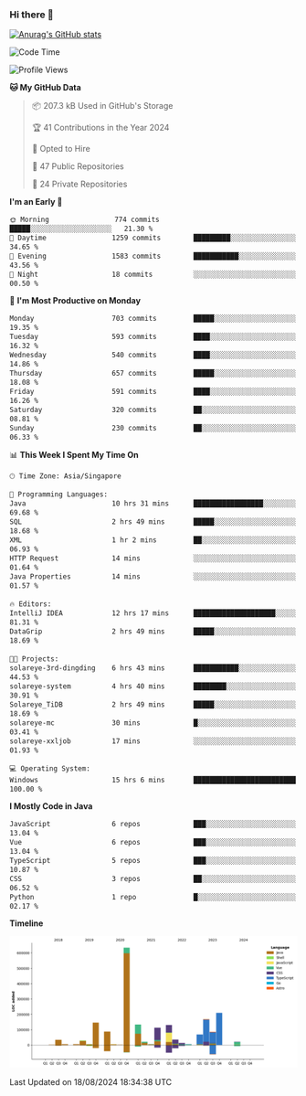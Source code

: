 ### Hi there 👋

[![Anurag's GitHub stats](https://github-readme-stats.vercel.app/api?username=xiumu2017&show_icons=true&theme=radical)](https://github.com/anuraghazra/github-readme-stats)

<!--
**xiumu2017/xiumu2017** is a ✨ _special_ ✨ repository because its `README.md` (this file) appears on your GitHub profile.

Here are some ideas to get you started:

- 🔭 I’m currently working on ...
- 🌱 I’m currently learning ...
- 👯 I’m looking to collaborate on ...
- 🤔 I’m looking for help with ...
- 💬 Ask me about ...
- 📫 How to reach me: ...
- 😄 Pronouns: ...
- ⚡ Fun fact: ...
-->

<!--START_SECTION:waka-->
![Code Time](http://img.shields.io/badge/Code%20Time-2%2C341%20hrs%2052%20mins-blue)

![Profile Views](http://img.shields.io/badge/Profile%20Views-0-blue)

**🐱 My GitHub Data** 

> 📦 207.3 kB Used in GitHub's Storage 
 > 
> 🏆 41 Contributions in the Year 2024
 > 
> 💼 Opted to Hire
 > 
> 📜 47 Public Repositories 
 > 
> 🔑 24 Private Repositories 
 > 
**I'm an Early 🐤** 

```text
🌞 Morning                774 commits         █████░░░░░░░░░░░░░░░░░░░░   21.30 % 
🌆 Daytime                1259 commits        █████████░░░░░░░░░░░░░░░░   34.65 % 
🌃 Evening                1583 commits        ███████████░░░░░░░░░░░░░░   43.56 % 
🌙 Night                  18 commits          ░░░░░░░░░░░░░░░░░░░░░░░░░   00.50 % 
```
📅 **I'm Most Productive on Monday** 

```text
Monday                   703 commits         █████░░░░░░░░░░░░░░░░░░░░   19.35 % 
Tuesday                  593 commits         ████░░░░░░░░░░░░░░░░░░░░░   16.32 % 
Wednesday                540 commits         ████░░░░░░░░░░░░░░░░░░░░░   14.86 % 
Thursday                 657 commits         █████░░░░░░░░░░░░░░░░░░░░   18.08 % 
Friday                   591 commits         ████░░░░░░░░░░░░░░░░░░░░░   16.26 % 
Saturday                 320 commits         ██░░░░░░░░░░░░░░░░░░░░░░░   08.81 % 
Sunday                   230 commits         ██░░░░░░░░░░░░░░░░░░░░░░░   06.33 % 
```


📊 **This Week I Spent My Time On** 

```text
🕑︎ Time Zone: Asia/Singapore

💬 Programming Languages: 
Java                     10 hrs 31 mins      █████████████████░░░░░░░░   69.68 % 
SQL                      2 hrs 49 mins       █████░░░░░░░░░░░░░░░░░░░░   18.68 % 
XML                      1 hr 2 mins         ██░░░░░░░░░░░░░░░░░░░░░░░   06.93 % 
HTTP Request             14 mins             ░░░░░░░░░░░░░░░░░░░░░░░░░   01.64 % 
Java Properties          14 mins             ░░░░░░░░░░░░░░░░░░░░░░░░░   01.57 % 

🔥 Editors: 
IntelliJ IDEA            12 hrs 17 mins      ████████████████████░░░░░   81.31 % 
DataGrip                 2 hrs 49 mins       █████░░░░░░░░░░░░░░░░░░░░   18.69 % 

🐱‍💻 Projects: 
solareye-3rd-dingding    6 hrs 43 mins       ███████████░░░░░░░░░░░░░░   44.53 % 
solareye-system          4 hrs 40 mins       ████████░░░░░░░░░░░░░░░░░   30.91 % 
Solareye_TiDB            2 hrs 49 mins       █████░░░░░░░░░░░░░░░░░░░░   18.69 % 
solareye-mc              30 mins             █░░░░░░░░░░░░░░░░░░░░░░░░   03.41 % 
solareye-xxljob          17 mins             ░░░░░░░░░░░░░░░░░░░░░░░░░   01.93 % 

💻 Operating System: 
Windows                  15 hrs 6 mins       █████████████████████████   100.00 % 
```

**I Mostly Code in Java** 

```text
JavaScript               6 repos             ███░░░░░░░░░░░░░░░░░░░░░░   13.04 % 
Vue                      6 repos             ███░░░░░░░░░░░░░░░░░░░░░░   13.04 % 
TypeScript               5 repos             ███░░░░░░░░░░░░░░░░░░░░░░   10.87 % 
CSS                      3 repos             ██░░░░░░░░░░░░░░░░░░░░░░░   06.52 % 
Python                   1 repo              █░░░░░░░░░░░░░░░░░░░░░░░░   02.17 % 
```



**Timeline**

![Lines of Code chart](https://raw.githubusercontent.com/xiumu2017/xiumu2017/main/assets/bar_graph.png)


 Last Updated on 18/08/2024 18:34:38 UTC
<!--END_SECTION:waka-->
